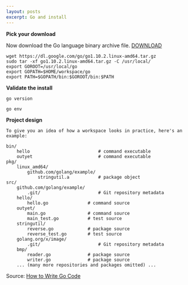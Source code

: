 ```yaml
---
layout: posts
excerpt: Go and install
---
```


**Pick your download**

Now download the Go language binary archive file. [DOWNLOAD](https://golang.org/dl/)

```
wget https://dl.google.com/go/go1.10.2.linux-amd64.tar.gz
sudo tar -xf go1.10.2.linux-amd64.tar.gz -C /usr/local/
export GOROOT=/usr/local/go
export GOPATH=$HOME/workspace/go
export PATH=$GOPATH/bin:$GOROOT/bin:$PATH
```

**Validate the install**

```
go version

go env
```

**Project design**

```
To give you an idea of how a workspace looks in practice, here's an example:

bin/
    hello                          # command executable
    outyet                         # command executable
pkg/
    linux_amd64/
        github.com/golang/example/
            stringutil.a           # package object
src/
    github.com/golang/example/
        .git/                      # Git repository metadata
	hello/
	    hello.go               # command source
	outyet/
	    main.go                # command source
	    main_test.go           # test source
	stringutil/
	    reverse.go             # package source
	    reverse_test.go        # test source
    golang.org/x/image/
        .git/                      # Git repository metadata
	bmp/
	    reader.go              # package source
	    writer.go              # package source
    ... (many more repositories and packages omitted) ...

```

Source: [How to Write Go Code](https://golang.org/doc/code.html)
